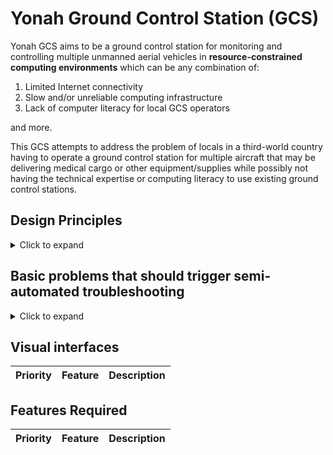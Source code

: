 # Yonah Ground Control Station (GCS)
Yonah GCS aims to be a ground control station for monitoring and controlling multiple unmanned aerial vehicles in **resource-constrained computing environments** which can be any combination of:
1. Limited Internet connectivity
2. Slow and/or unreliable computing infrastructure
3. Lack of computer literacy for local GCS operators

and more.

This GCS attempts to address the problem of locals in a third-world country having to operate a ground control station for multiple aircraft that may be delivering medical cargo or other equipment/supplies while possibly not having the technical expertise or computing literacy to use existing ground control stations. 

## Design Principles

<details>

Based on our initial descriptions:

| Principle | Details | 
| --- | --- |
| All text must be **easily translatable** | We expect many local languages to be used for the same GCS software. Internationalization must be built into the initial design of this software. | 
| The **MSS** (Main Success Scenario*) flow must be extraordinarily **easy to follow** | Many operators are not likely to be computer-literate. The UI/UX design must have a straightforward flow for at least the MSS of the application. |
| There should be multiple pages of **progressively increasing complexity/feature access** in the GCS | If the MSS does not occur (in this context - some issue with the aircraft, like a sensor failure, needs to be resolved) there should be ways to incrementally view more detail and access more settings on the aircraft. This should correspond with how much the problem needs to be escalated, a.k.a a remote specialist engineer should be able to make any modifications that are required 
| **Basic troubleshooting** instructions should **automatically appear** and be easy to follow | If the MSS does not occur and the problem is common and simple to address (needs accelerometer or compass calibration / reboot / just wait longer for GPS lock etc) the troubleshooting instructions should be very clearly displayed on the GCS interface. 
| **Advanced troubleshooting** information should be **clearly presented** and instructions on how to escalate the problem should be shown | If a problem is too serious to be dealt with by the operator, troubleshooting information like a set of data to copy and paste to a remote engineer, and instructions on how to do so, should be clearly displayed
| Data from **multiple aircraft** in flight must be clearly displayed (e.g. v2track.com) | As this particular GCS station scales to have multiple aircraft in flight, the GCS should be able to clearly display multiple aircraft on the same map while displaying basic flight information on each of them.
| The **RAM / disk / CPU usage** should be **kept low** | The most likely type of computer to be deployed is a cheap laptop in perhaps the 300 USD range in our case. Resource usage should be kept quite low to respect this. 
| The **network bandwidth** required for this application should be **kept as low as necessary** | In rural areas in our use case, the best uplink is a 5 KBps total satellite link. The application should not tax these types of links inordinately, but should be able to scale to higher bandwidth links if installed.


*The Main Success Scenario (MSS) in this case might be: user clicks on destination and weight of cargo, waits for all lights on screen to turn green, then presses "arm and takeoff".
<summary>
Click to expand
</summary>
</details>

## Basic problems that should trigger semi-automated troubleshooting
<details>

| Problem | Resolution |
| --------- | --------- |
| **Accelerometer re-calibration required** | Run through accelerometer calibration procedure | 
| **Compass re-calibration required** | Run through compass calibration procedure | 
| **Airspeed sensor re-calibration required** | Place hand over airspeed sensor tube and press a calibration button |
| **Battery level insufficient for flight distance** | Change batteries |
| **No GPS detected** | Check if GPS is plugged in | 
| **No GPS lock after 1 minute** | Check GPS settings and where aircraft is placed |
| **Accels/Gyros inconsistent** | Re-calibration accelerometer or restart |
<summary>
Click to expand
</summary>
</details>

## Visual interfaces
| Priority | Feature | Description |
| -------- | ------- | ----------- |



## Features Required
| Priority | Feature | Description |
| -------- | ------- | ----------- |


